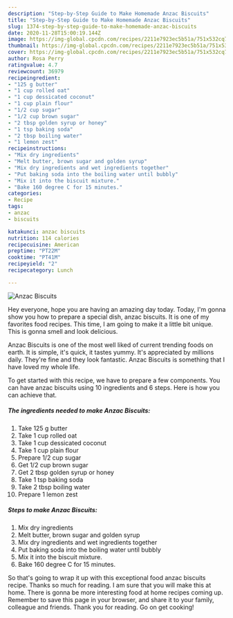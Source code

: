 ```yaml
---
description: "Step-by-Step Guide to Make Homemade Anzac Biscuits"
title: "Step-by-Step Guide to Make Homemade Anzac Biscuits"
slug: 1374-step-by-step-guide-to-make-homemade-anzac-biscuits
date: 2020-11-28T15:00:19.144Z
image: https://img-global.cpcdn.com/recipes/2211e7923ec5b51a/751x532cq70/anzac-biscuits-recipe-main-photo.jpg
thumbnail: https://img-global.cpcdn.com/recipes/2211e7923ec5b51a/751x532cq70/anzac-biscuits-recipe-main-photo.jpg
cover: https://img-global.cpcdn.com/recipes/2211e7923ec5b51a/751x532cq70/anzac-biscuits-recipe-main-photo.jpg
author: Rosa Perry
ratingvalue: 4.7
reviewcount: 36979
recipeingredient:
- "125 g butter"
- "1 cup rolled oat"
- "1 cup dessicated coconut"
- "1 cup plain flour"
- "1/2 cup sugar"
- "1/2 cup brown sugar"
- "2 tbsp golden syrup or honey"
- "1 tsp baking soda"
- "2 tbsp boiling water"
- "1 lemon zest"
recipeinstructions:
- "Mix dry ingredients"
- "Melt butter, brown sugar and golden syrup"
- "Mix dry ingredients and wet ingredients together"
- "Put baking soda into the boiling water until bubbly"
- "Mix it into the biscuit mixture."
- "Bake 160 degree C for 15 minutes."
categories:
- Recipe
tags:
- anzac
- biscuits

katakunci: anzac biscuits 
nutrition: 114 calories
recipecuisine: American
preptime: "PT22M"
cooktime: "PT41M"
recipeyield: "2"
recipecategory: Lunch

---
```



![Anzac Biscuits](https://img-global.cpcdn.com/recipes/2211e7923ec5b51a/751x532cq70/anzac-biscuits-recipe-main-photo.jpg)

Hey everyone, hope you are having an amazing day today. Today, I'm gonna show you how to prepare a special dish, anzac biscuits. It is one of my favorites food recipes. This time, I am going to make it a little bit unique. This is gonna smell and look delicious.

Anzac Biscuits is one of the most well liked of current trending foods on earth. It is simple, it's quick, it tastes yummy. It's appreciated by millions daily. They're fine and they look fantastic. Anzac Biscuits is something that I have loved my whole life.




To get started with this recipe, we have to prepare a few components. You can have anzac biscuits using 10 ingredients and 6 steps. Here is how you can achieve that.

<!--inarticleads1-->

##### The ingredients needed to make Anzac Biscuits:

1. Take 125 g butter
1. Take 1 cup rolled oat
1. Take 1 cup dessicated coconut
1. Take 1 cup plain flour
1. Prepare 1/2 cup sugar
1. Get 1/2 cup brown sugar
1. Get 2 tbsp golden syrup or honey
1. Take 1 tsp baking soda
1. Take 2 tbsp boiling water
1. Prepare 1 lemon zest




<!--inarticleads2-->

##### Steps to make Anzac Biscuits:

1. Mix dry ingredients
1. Melt butter, brown sugar and golden syrup
1. Mix dry ingredients and wet ingredients together
1. Put baking soda into the boiling water until bubbly
1. Mix it into the biscuit mixture.
1. Bake 160 degree C for 15 minutes.




So that's going to wrap it up with this exceptional food anzac biscuits recipe. Thanks so much for reading. I am sure that you will make this at home. There is gonna be more interesting food at home recipes coming up. Remember to save this page in your browser, and share it to your family, colleague and friends. Thank you for reading. Go on get cooking!
